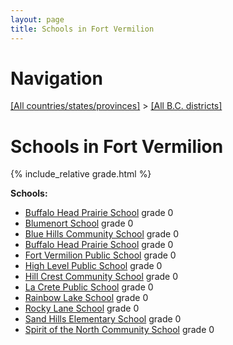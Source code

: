```yaml
---
layout: page
title: Schools in Fort Vermilion
---
```

# Navigation

[[All countries/states/provinces]](../..) > [[All B.C. districts]](..)

# Schools in Fort Vermilion

{% include_relative grade.html %}

**Schools:**

- [Buffalo Head Prairie School](Buffalo_Head_Prairie_School.md) grade 0
- [Blumenort School](Blumenort_School.md) grade 0
- [Blue Hills Community School](Blue_Hills_Community_School.md) grade 0
- [Buffalo Head Prairie School](Buffalo_Head_Prairie_School.md) grade 0
- [Fort Vermilion Public School](Fort_Vermilion_Public_School.md) grade 0
- [High Level Public School](High_Level_Public_School.md) grade 0
- [Hill Crest Community School](Hill_Crest_Community_School.md) grade 0
- [La Crete Public School](La_Crete_Public_School.md) grade 0
- [Rainbow Lake School](Rainbow_Lake_School.md) grade 0
- [Rocky Lane School](Rocky_Lane_School.md) grade 0
- [Sand Hills Elementary School](Sand_Hills_Elementary_School.md) grade 0
- [Spirit of the North Community School](Spirit_of_the_North_Community_School.md) grade 0
